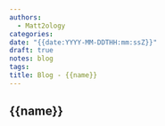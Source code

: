 ```yaml
---
authors:
  - Matt2ology
categories: 
date: "{{date:YYYY-MM-DDTHH:mm:ssZ}}"
draft: true
notes: blog
tags: 
title: Blog - {{name}}
---
```


## {{name}}
